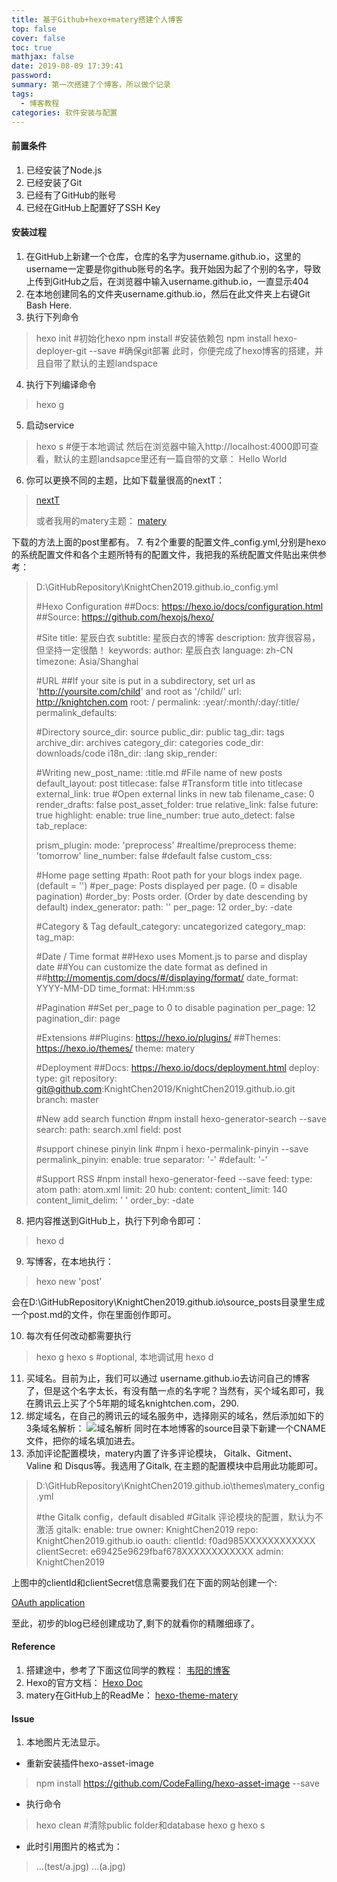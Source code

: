 ```yaml
---
title: 基于Github+hexo+matery搭建个人博客
top: false
cover: false
toc: true
mathjax: false
date: 2019-08-09 17:39:41
password:
summary: 第一次搭建了个博客，所以做个记录
tags:
  - 博客教程
categories: 软件安装与配置
---
```

#### 前置条件

1. 已经安装了Node.js
2. 已经安装了Git
3. 已经有了GitHub的账号
4. 已经在GitHub上配置好了SSH Key

#### 安装过程
1. 在GitHub上新建一个仓库，仓库的名字为username.github.io，这里的username一定要是你github账号的名字。我开始因为起了个别的名字，导致上传到GitHub之后，在浏览器中输入username.github.io，一直显示404
2. 在本地创建同名的文件夹username.github.io，然后在此文件夹上右键Git Bash Here.
3. 执行下列命令
> hexo init #初始化hexo
> npm install #安装依赖包
> npm install hexo-deployer-git --save #确保git部署
此时，你便完成了hexo博客的搭建，并且自带了默认的主题landspace
4. 执行下列编译命令
> hexo g
5. 启动service
> hexo s #便于本地调试
然后在浏览器中输入http://localhost:4000即可查看，默认的主题landsapce里还有一篇自带的文章： Hello World
6. 你可以更换不同的主题，比如下载量很高的nextT：
> [nextT](https://github.com/theme-next/hexo-theme-next)
> 
>或者我用的matery主题：
> [matery](https://github.com/blinkfox/hexo-theme-matery/blob/develop/README_CN.md)

下载的方法上面的post里都有。
7. 有2个重要的配置文件_config.yml,分别是hexo的系统配置文件和各个主题所特有的配置文件，我把我的系统配置文件贴出来供参考：
>D:\GitHubRepository\KnightChen2019.github.io\_config.yml
>
>#Hexo Configuration
>##Docs: https://hexo.io/docs/configuration.html
>##Source: https://github.com/hexojs/hexo/
>
>#Site
>title: 星辰白衣
>subtitle: 星辰白衣的博客
>description: 放弃很容易，但坚持一定很酷！
>keywords:
>author: 星辰白衣
>language: zh-CN
>timezone: Asia/Shanghai
>
>#URL
>##If your site is put in a subdirectory, set url as 'http://yoursite.com/child' and root as '/child/'
>url: http://knightchen.com
>root: /
>permalink: :year/:month/:day/:title/
>permalink_defaults:
>
>#Directory
>source_dir: source
>public_dir: public
>tag_dir: tags
>archive_dir: archives
>category_dir: categories
>code_dir: downloads/code
>i18n_dir: :lang
>skip_render:
>
>#Writing
>new_post_name: :title.md #File name of new posts
>default_layout: post
>titlecase: false #Transform title into titlecase
>external_link: true #Open external links in new tab
>filename_case: 0
>render_drafts: false
>post_asset_folder: true
>relative_link: false
>future: true
>highlight:
>  enable: true
>  line_number: true
>  auto_detect: false
>  tab_replace:
>  
>prism_plugin:
>  mode: 'preprocess'    #realtime/preprocess
>  theme: 'tomorrow'
>  line_number: false    #default false
>  custom_css:
>  
>#Home page setting
>#path: Root path for your blogs index page. (default = '')
>#per_page: Posts displayed per page. (0 = disable pagination)
>#order_by: Posts order. (Order by date descending by default)
>index_generator:
>  path: ''
>  per_page: 12
>  order_by: -date
>  
>#Category & Tag
>default_category: uncategorized
>category_map:
>tag_map:
>
>#Date / Time format
>##Hexo uses Moment.js to parse and display date
>##You can customize the date format as defined in
>##http://momentjs.com/docs/#/displaying/format/
>date_format: YYYY-MM-DD
>time_format: HH:mm:ss
>
>#Pagination
>##Set per_page to 0 to disable pagination
>per_page: 12
>pagination_dir: page
>
>#Extensions
>##Plugins: https://hexo.io/plugins/
>##Themes: https://hexo.io/themes/
>theme: matery
>
>#Deployment
>##Docs: https://hexo.io/docs/deployment.html
>deploy:
>  type: git
>  repository: git@github.com:KnightChen2019/KnightChen2019.github.io.git
>  branch: master
>  
>#New add search function
>#npm install hexo-generator-search --save
>search:
>  path: search.xml
>  field: post
>  
>#support chinese pinyin link
>#npm i hexo-permalink-pinyin --save
>permalink_pinyin:
>  enable: true
>  separator: '-' #default: '-'
>  
>#Support RSS
>#npm install hexo-generator-feed --save
>feed:
>  type: atom
>  path: atom.xml
>  limit: 20
>  hub:
>  content:
>  content_limit: 140
>  content_limit_delim: ' '
>  order_by: -date

8. 把内容推送到GitHub上，执行下列命令即可：
> hexo d

9. 写博客，在本地执行：
> hexo new 'post'

会在D:\GitHubRepository\KnightChen2019.github.io\source\_posts目录里生成一个post.md的文件，你在里面创作即可。

10. 每次有任何改动都需要执行
> hexo g
> hexo s #optional, 本地调试用
> hexo d

11. 买域名。目前为止，我们可以通过
username.github.io去访问自己的博客了，但是这个名字太长，有没有酷一点的名字呢？当然有，买个域名即可，我在腾讯云上买了个5年期的域名knightchen.com，290.
12. 绑定域名，在自己的腾讯云的域名服务中，选择刚买的域名，然后添加如下的3条域名解析：
![域名解析](DomainName.jpg)
同时在本地博客的source目录下新建一个CNAME文件，把你的域名填加进去。
13. 添加评论配置模块，matery内置了许多评论模块，
Gitalk、Gitment、Valine 和 Disqus等。我选用了Gitalk, 在主题的配置模块中启用此功能即可。
> D:\GitHubRepository\KnightChen2019.github.io\themes\matery\_config.yml
> 
>#the Gitalk config，default disabled
>#Gitalk 评论模块的配置，默认为不激活
>gitalk:
>  enable: true
>  owner: KnightChen2019
>  repo: KnightChen2019.github.io
>  oauth:
>    clientId: f0ad985XXXXXXXXXXXX
>    clientSecret: e69425e9629fbaf678XXXXXXXXXXXX
>  admin: KnightChen2019

上图中的clientId和clientSecret信息需要我们在下面的网站创建一个:

[OAuth application](https://github.com/settings/applications/new)

至此，初步的blog已经创建成功了,剩下的就看你的精雕细琢了。

#### Reference
1. 搭建途中，参考了下面这位同学的教程：
[韦阳的博客](https://godweiyang.com/2018/04/13/hexo-blog/#toc-heading-26)
2. Hexo的官方文档：
[Hexo Doc](https://hexo.io/zh-cn/docs/)
3. matery在GitHub上的ReadMe：
[hexo-theme-matery](https://github.com/blinkfox/hexo-theme-matery/blob/develop/README_CN.md)

#### Issue
1. 本地图片无法显示。
* 重新安装插件hexo-asset-image
>npm install https://github.com/CodeFalling/hexo-asset-image --save
* 执行命令
> hexo clean #清除public folder和database
> hexo g
> hexo s
* 此时引用图片的格式为：
> ...(test/a.jpg)
> ...(a.jpg)


